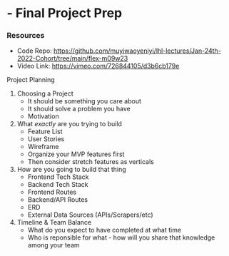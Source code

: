 #  - Final Project Prep

### Resources

 - Code Repo: https://github.com/muyiwaoyeniyi/lhl-lectures/Jan-24th-2022-Cohort/tree/main/flex-m09w23
 - Video Link: https://vimeo.com/726844105/d3b6cb179e

Project Planning
1. Choosing a Project
	- It should be something you care about
	- It should solve a problem you have
	- Motivation
2. What _exactly_ are you trying to build
	- Feature List
	- User Stories
	- Wireframe
	- Organize your MVP features first
	- Then consider stretch features as verticals
3. How are you going to build that thing
	- Frontend Tech Stack
	- Backend Tech Stack
	- Frontend Routes
	- Backend/API Routes
	- ERD
	- External Data Sources (APIs/Scrapers/etc)
5. Timeline & Team Balance
	- What do you expect to have completed at what time
	- Who is reponsible for what - how will you share that knowledge among your team